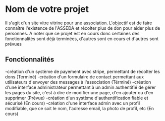 # Nom de votre projet
Il s'agit d'un site vitre vitrine pour une association. L'objectif est de faire connaître l'existence de l'ASSEDA et récolter plus de don pour aider plus de personnes.
A noter que ce projet est en cours donc certaines des fonctionnalités sont déjà terminées, d'autres sont en cours et d'autres sont prévues
## Fonctionnalités
-création d'un système de payement avec stripe, permettant de récolter les dons (Terminé)
-création d'un formulaire de contact permettant aux utilisateurs d'envoyer des messages à l'association (Términé)
-création d'une interface administrateur permettant à un admin authentifié de gérer les pages du site, c'est à dire de modifier une page, d'en ajouter ou d'en supprimer (Prévue)
-création d'un système d'authentification fiable et sécurisé (En cours)
-création d'une interface admin avec un profil modifiable, que ce soit le nom, l'adresse email, la photo de profil, etc (En cours)



